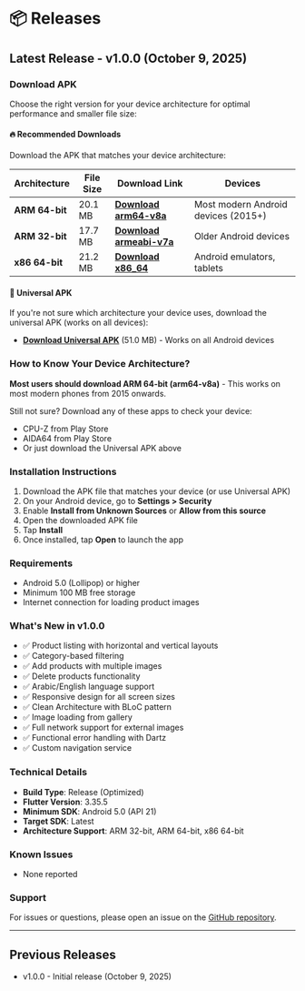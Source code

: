 # 📦 Releases

## Latest Release - v1.0.0 (October 9, 2025)

### Download APK

Choose the right version for your device architecture for optimal performance and smaller file size:

#### 🔥 Recommended Downloads
Download the APK that matches your device architecture:

| Architecture | File Size | Download Link | Devices |
|-------------|-----------|---------------|---------|
| **ARM 64-bit** | 20.1 MB | **[Download arm64-v8a](releases/products-task-v1.0.0-arm64-v8a.apk)** | Most modern Android devices (2015+) |
| **ARM 32-bit** | 17.7 MB | **[Download armeabi-v7a](releases/products-task-v1.0.0-armeabi-v7a.apk)** | Older Android devices |
| **x86 64-bit** | 21.2 MB | **[Download x86_64](releases/products-task-v1.0.0-x86_64.apk)** | Android emulators, tablets |

#### 📱 Universal APK
If you're not sure which architecture your device uses, download the universal APK (works on all devices):

- **[Download Universal APK](releases/products-task-v1.0.0.apk)** (51.0 MB) - Works on all Android devices

### How to Know Your Device Architecture?

**Most users should download ARM 64-bit (arm64-v8a)** - This works on most modern phones from 2015 onwards.

Still not sure? Download any of these apps to check your device:
- CPU-Z from Play Store
- AIDA64 from Play Store
- Or just download the Universal APK above

### Installation Instructions

1. Download the APK file that matches your device (or use Universal APK)
2. On your Android device, go to **Settings > Security**
3. Enable **Install from Unknown Sources** or **Allow from this source**
4. Open the downloaded APK file
5. Tap **Install**
6. Once installed, tap **Open** to launch the app

### Requirements
- Android 5.0 (Lollipop) or higher
- Minimum 100 MB free storage
- Internet connection for loading product images

### What's New in v1.0.0
- ✅ Product listing with horizontal and vertical layouts
- ✅ Category-based filtering
- ✅ Add products with multiple images
- ✅ Delete products functionality
- ✅ Arabic/English language support
- ✅ Responsive design for all screen sizes
- ✅ Clean Architecture with BLoC pattern
- ✅ Image loading from gallery
- ✅ Full network support for external images
- ✅ Functional error handling with Dartz
- ✅ Custom navigation service

### Technical Details
- **Build Type**: Release (Optimized)
- **Flutter Version**: 3.35.5
- **Minimum SDK**: Android 5.0 (API 21)
- **Target SDK**: Latest
- **Architecture Support**: ARM 32-bit, ARM 64-bit, x86 64-bit

### Known Issues
- None reported

### Support
For issues or questions, please open an issue on the [GitHub repository](https://github.com/abdullahbokl/products_task/issues).

---

## Previous Releases
- v1.0.0 - Initial release (October 9, 2025)
